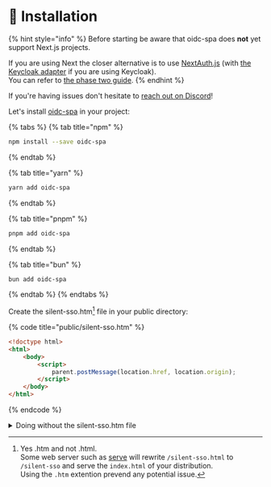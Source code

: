 # 🔩 Installation

{% hint style="info" %}
Before starting be aware that oidc-spa does **not** yet support Next.js projects. &#x20;

If you are using Next the closer alternative is to use [NextAuth.js](https://next-auth.js.org/) (with [the Keycloak adapter](https://next-auth.js.org/providers/keycloak) if you are using Keycloak).  \
You can refer to [the phase two guide](https://phasetwo.io/docs/securing-applications/next/).
{% endhint %}

If you're having issues don't hesitate to [reach out on Discord](https://discord.gg/mJdYJSdcm4)!

Let's install [oidc-spa](https://github.com/keycloakify/oidc-spa) in your project: &#x20;

{% tabs %}
{% tab title="npm" %}
```bash
npm install --save oidc-spa
```
{% endtab %}

{% tab title="yarn" %}
```bash
yarn add oidc-spa
```
{% endtab %}

{% tab title="pnpm" %}
```bash
pnpm add oidc-spa
```
{% endtab %}

{% tab title="bun" %}
```bash
bun add oidc-spa
```
{% endtab %}
{% endtabs %}

Create the silent-sso.htm[^1] file in your public directory: &#x20;

{% code title="public/silent-sso.htm" %}
```html
<!doctype html>
<html>
    <body>
        <script>
            parent.postMessage(location.href, location.origin);
        </script>
    </body>
</html>
```
{% endcode %}

<details>

<summary>Doing without the silent-sso.htm file</summary>

If for some reasons it's not fesable or practical for you to rely on the `silent-sso.html` file it's ok, it will work without it. &#x20;

Just make sure to&#x20;

* Set `publicUrl` to `undefined` when initializing oidc-spa.
* Don't use `logout({ redirectTo: "home" })` but explicitely tell where you want your users to be redirected after logout using `logout({ redirectTo: "specific url", url: "/my-home" })` or use `logout({ redirectTo: "current page" })`.

</details>

[^1]: Yes .htm and not .html.  \
    Some web server such as [serve](https://github.com/vercel/serve#readme) will rewrite `/silent-sso.html` to `/silent-sso` and serve the `index.html` of your distribution.  \
    Using the `.htm` extention prevend any potential issue.
